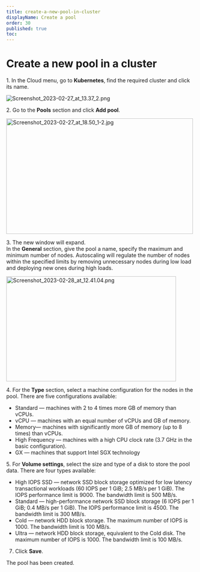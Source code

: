 ```yaml
---
title: create-a-new-pool-in-cluster
displayName: Create a pool
order: 30
published: true
toc:
---
```

# Create a new pool in a cluster

1\. In the Cloud menu, go to **Kubernetes**, find the required cluster and click its name.

<img src="https://support.gcore.com/hc/article_attachments/13344056819601" alt="Screenshot_2023-02-27_at_13.37_2.png">

2\. Go to the **Pools** section and click **Add pool**.

<img src="https://support.gcore.com/hc/article_attachments/13344082420369" alt="Screenshot_2023-02-27_at_18.50_1-2.jpg" width="497" height="308">

3\. The new window will expand.  
In the **General** section, give the pool a name, specify the maximum and minimum number of nodes. Autoscaling will regulate the number of nodes within the specified limits by removing unnecessary nodes during low load and deploying new ones during high loads.

<img src="https://support.gcore.com/hc/article_attachments/13344100888849" alt="Screenshot_2023-02-28_at_12.41.04.png" width="452" height="280">

4\. For the **Type** section, select a machine configuration for the nodes in the pool. There are five configurations available:

*   Standard — machines with 2 to 4 times more GB of memory than vCPUs.
*   vCPU — machines with an equal number of vCPUs and GB of memory.
*   Memory— machines with significantly more GB of memory (up to 8 times) than vCPUs.
*   High Frequency — machines with a high CPU clock rate (3.7 GHz in the basic configuration).
*   GX — machines that support Intel SGX technology

5\. For **Volume settings**, select the size and type of a disk to store the pool data. There are four types available:

*   High IOPS SSD — network SSD block storage optimized for low latency transactional workloads (60 IOPS per 1 GiB; 2.5 MB/s per 1 GiB). The IOPS performance limit is 9000. The bandwidth limit is 500 MB/s.     
*   Standard — high-performance network SSD block storage (6 IOPS per 1 GiB; 0.4 MB/s per 1 GiB). The IOPS performance limit is 4500. The bandwidth limit is 300 MB/s. 
*   Cold — network HDD block storage. The maximum number of IOPS is 1000. The bandwidth limit is 100 MB/s.     
*   Ultra — network HDD block storage, equivalent to the Cold disk. The maximum number of IOPS is 1000. The bandwidth limit is 100 MB/s.     

7.  Click **Save**. 

The pool has been created.